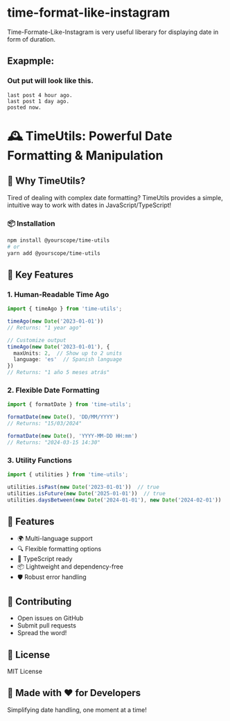 
# time-format-like-instagram

Time-Formate-Like-Instagram is very useful liberary for displaying date in form of duration.

## Exapmple:

### Out put will look like this.
```
last post 4 hour ago.
last post 1 day ago.
posted now.
```

# 🕰️ TimeUtils: Powerful Date Formatting & Manipulation

## 🌟 Why TimeUtils?

Tired of dealing with complex date formatting? TimeUtils provides a simple, intuitive way to work with dates in JavaScript/TypeScript!

### 📦 Installation
```bash
npm install @yourscope/time-utils
# or
yarn add @yourscope/time-utils
```

## 🔧 Key Features

### 1. Human-Readable Time Ago
```typescript
import { timeAgo } from 'time-utils';

timeAgo(new Date('2023-01-01'))  
// Returns: "1 year ago"

// Customize output
timeAgo(new Date('2023-01-01'), { 
  maxUnits: 2,  // Show up to 2 units
  language: 'es'  // Spanish language
})
// Returns: "1 año 5 meses atrás"
```

### 2. Flexible Date Formatting
```typescript
import { formatDate } from 'time-utils';

formatDate(new Date(), 'DD/MM/YYYY')  
// Returns: "15/03/2024"

formatDate(new Date(), 'YYYY-MM-DD HH:mm')
// Returns: "2024-03-15 14:30"
```

### 3. Utility Functions
```typescript
import { utilities } from 'time-utils';

utilities.isPast(new Date('2023-01-01'))  // true
utilities.isFuture(new Date('2025-01-01'))  // true
utilities.daysBetween(new Date('2024-01-01'), new Date('2024-02-01'))  // 31
```

## 🌈 Features
- 🌍 Multi-language support
- 🔍 Flexible formatting options
- 🚀 TypeScript ready
- 📦 Lightweight and dependency-free
- 🛡️ Robust error handling

## 🤝 Contributing
- Open issues on GitHub
- Submit pull requests
- Spread the word!

## 📜 License
MIT License

## 💖 Made with ❤️ for Developers
Simplifying date handling, one moment at a time!
